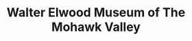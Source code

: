 ---
layout: repo
title: "Walter Elwood Museum of The Mohawk Valley"
id: 18525
permalink: repos/18525/
---